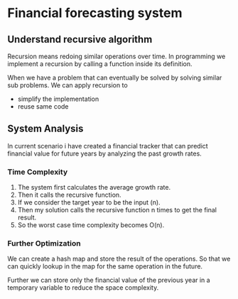# Financial forecasting system

## Understand recursive algorithm
Recursion means redoing similar operations over time. In programming we implement a recursion by calling a function inside its definition.

When we have a problem that can eventually be solved by solving similar sub problems. We can apply recursion to 
- simplify the implementation 
- reuse same code

## System Analysis 
In current scenario i have created a financial tracker that can predict financial value for future years by analyzing the past growth rates.

### Time Complexity
1. The system first calculates the average growth rate.
2. Then it calls the recursive function.
3. If we consider the target year to be the input (n).
4. Then my solution calls the recursive function n times to get the final result.
5. So the worst case time complexity becomes O(n).

### Further Optimization
We can create a hash map and store the result of the operations. So that we can quickly lookup in the map for the same operation in the future.

Further we can store only the financial value of the previous year in a temporary variable to reduce the space complexity.